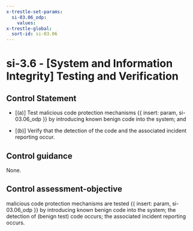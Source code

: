 ```yaml
---
x-trestle-set-params:
  si-03.06_odp:
    values:
x-trestle-global:
  sort-id: si-03.06
---
```


# si-3.6 - \[System and Information Integrity\] Testing and Verification

## Control Statement

- \[(a)\] Test malicious code protection mechanisms {{ insert: param, si-03.06_odp }} by introducing known benign code into the system; and

- \[(b)\] Verify that the detection of the code and the associated incident reporting occur.

## Control guidance

None.

## Control assessment-objective

malicious code protection mechanisms are tested {{ insert: param, si-03.06_odp }} by introducing known benign code into the system;
the detection of (benign test) code occurs;
the associated incident reporting occurs.

